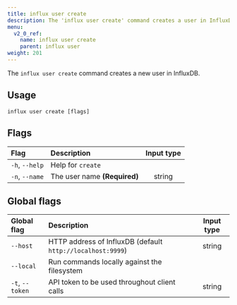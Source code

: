 ```yaml
---
title: influx user create
description: The 'influx user create' command creates a user in InfluxDB.
menu:
  v2_0_ref:
    name: influx user create
    parent: influx user
weight: 201
---
```


The `influx user create` command creates a new user in InfluxDB.

## Usage
```
influx user create [flags]
```

## Flags
| Flag           | Description                  | Input type  |
|:----           |:-----------                  |:----------: |
| `-h`, `--help` | Help for `create`            |             |
| `-n`, `--name` | The user name **(Required)** | string      |

## Global flags
| Global flag     | Description                                                | Input type |
|:-----------     |:-----------                                                |:----------:|
| `--host`        | HTTP address of InfluxDB (default `http://localhost:9999`) | string     |
| `--local`       | Run commands locally against the filesystem                |            |
| `-t`, `--token` | API token to be used throughout client calls               | string     |
